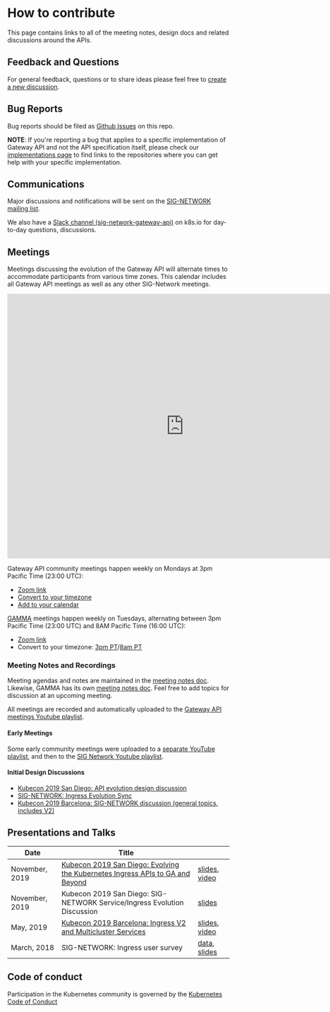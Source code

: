 # How to contribute

This page contains links to all of the meeting notes, design docs and related
discussions around the APIs.

## Feedback and Questions

For general feedback, questions or to share ideas please feel free to [create a
new discussion][gh-disc].

[gh-disc]:https://github.com/kubernetes-sigs/gateway-api/discussions/new

## Bug Reports

Bug reports should be filed as [Github Issues][gh-issues] on this repo.

**NOTE**: If you're reporting a bug that applies to a specific implementation of
Gateway API and not the API specification itself, please check our
[implementations page][implementations] to find links to the repositories where
you can get help with your specific implementation.

[gh-issues]: https://github.com/kubernetes-sigs/gateway-api/issues/new/choose
[implementations]:https://gateway-api.sigs.k8s.io/implementations/

## Communications

Major discussions and notifications will be sent on the [SIG-NETWORK mailing
list][signetg].

We also have a [Slack channel (sig-network-gateway-api)][slack] on k8s.io for day-to-day
questions, discussions.

[signetg]: https://groups.google.com/forum/#!forum/kubernetes-sig-network
[slack]: https://kubernetes.slack.com/archives/CR0H13KGA

## Meetings

Meetings discussing the evolution of the Gateway API will alternate times to
accommodate participants from various time zones. This calendar includes all
Gateway API meetings as well as any other SIG-Network meetings.

<iframe
  src="https://calendar.google.com/calendar/embed?src=88fe1l3qfn2b6r11k8um5am76c%40group.calendar.google.com"
  style="border: 0" width="800" height="600" frameborder="0"
  scrolling="no">
</iframe>

Gateway API community meetings happen weekly on Mondays at 3pm Pacific Time
(23:00 UTC):

* [Zoom link](https://zoom.us/j/441530404)
* [Convert to your timezone](http://www.thetimezoneconverter.com/?t=15:00&tz=PT%20%28Pacific%20Time%29)
* [Add to your calendar](https://calendar.google.com/event?action=TEMPLATE&tmeid=NXU4OXYyY2pqNzEzYzUwYnVsYmZwdXJzZDlfMjAyMTA1MTBUMjIwMDAwWiA4OGZlMWwzcWZuMmI2cjExazh1bTVhbTc2Y0Bn&tmsrc=88fe1l3qfn2b6r11k8um5am76c%40group.calendar.google.com&scp=ALL)

[GAMMA](/community/gamma) meetings happen weekly on Tuesdays, alternating between 3pm Pacific Time (23:00 UTC)
and 8AM Pacific Time (16:00 UTC):

* [Zoom link](https://zoom.us/j/96951309977)
* Convert to your timezone: [3pm PT](http://www.thetimezoneconverter.com/?t=15:00&tz=PT%20%28Pacific%20Time%29)/[8am PT](http://www.thetimezoneconverter.com/?t=08:00&tz=PT%20%28Pacific%20Time%29)

### Meeting Notes and Recordings

Meeting agendas and notes are maintained in the [meeting notes
doc][meeting-notes]. Likewise, GAMMA has its own [meeting notes
doc][gamma-meeting-notes]. Feel free to add topics for discussion at an upcoming
meeting.

All meetings are recorded and automatically uploaded to the [Gateway API meetings Youtube playlist][gateway-api-yt-playlist].

#### Early Meetings
Some early community meetings were uploaded to a [separate YouTube
playlist][early-yt-playlist], and then to the [SIG Network Youtube playlist][sig-net-yt-playlist].

#### Initial Design Discussions

* [Kubecon 2019 San Diego: API evolution design discussion][kubecon-2019-na-design-discussion]
* [SIG-NETWORK: Ingress Evolution Sync][sig-net-2019-11-sync]
* [Kubecon 2019 Barcelona: SIG-NETWORK discussion (general topics, includes V2)][kubecon-2019-eu-discussion]

[gateway-api-yt-playlist]: https://www.youtube.com/playlist?list=PL69nYSiGNLP1GgO7k02ipPGZUFpSzGaHH
[sig-net-yt-playlist]: https://www.youtube.com/playlist?list=PL69nYSiGNLP2E8vmnqo5MwPOY25sDWIxb
[early-yt-playlist]: https://www.youtube.com/playlist?list=PL7KjrPTDcs4Xe6SZj-51WvBfufKf-la1O
[kubecon-2019-na-design-discussion]: https://docs.google.com/document/d/1l_SsVPLMBZ7lm_T4u7ZDBceTTUY71-iEQUPWeOdTAxM/preview
[kubecon-2019-eu-discussion]: https://docs.google.com/document/d/1n8AaDiPXyZHTosm1dscWhzpbcZklP3vd11fA6L6ajlY/preview
[sig-net-2019-11-sync]: https://docs.google.com/document/d/1AqBaxNX0uS0fb_fSpVL9c8TmaSP7RYkWO8U_SdJH67k/preview
[meeting-notes]: https://docs.google.com/document/d/1eg-YjOHaQ7UD28htdNxBR3zufebozXKyI28cl2E11tU/edit
[gamma-meeting-notes]: https://docs.google.com/document/d/1s5hQU0CB9ehjFukRmRHQ41f1FA8GX5_1Rv6nHW6NWAA/edit#

## Presentations and Talks

| Date           | Title |    |
|----------------|-------|----|
| November, 2019 | [Kubecon 2019 San Diego: Evolving the Kubernetes Ingress APIs to GA and Beyond][2019-kubecon-na-slides] | [slides][2019-kubecon-na-slides], [video][2019-kubecon-na-video]|
| November, 2019 | Kubecon 2019 San Diego: SIG-NETWORK Service/Ingress Evolution Discussion | [slides][2019-kubecon-na-community-slides] |
| May, 2019      | [Kubecon 2019 Barcelona: Ingress V2 and Multicluster Services][2019-kubecon-eu] | [slides][2019-kubecon-eu-slides], [video][2019-kubecon-eu-video]|
| March, 2018    | SIG-NETWORK: Ingress user survey | [data][survey-data], [slides][survey-slides] |

[2019-kubecon-na]: https://kccncna19.sched.com/event/UaYG/evolving-the-kubernetes-ingress-apis-to-ga-and-beyond-christopher-m-luciano-ibm-bowei-du-google
[2019-kubecon-na-slides]: https://static.sched.com/hosted_files/kccncna19/a5/Kubecon%20San%20Diego%202019%20-%20Evolving%20the%20Kubernetes%20Ingress%20APIs%20to%20GA%20and%20Beyond%20%5BPUBLIC%5D.pdf
[2019-kubecon-na-video]: https://www.youtube.com/watch?v=cduG0FrjdJA
[2019-kubecon-eu]: https://kccnceu19.sched.com/event/MPb6/ingress-v2-and-multicluster-services-rohit-ramkumar-bowei-du-google
[2019-kubecon-eu-slides]: https://static.sched.com/hosted_files/kccnceu19/97/%5Bwith%20speaker%20notes%5D%20Kubecon%20EU%202019_%20Ingress%20V2%20%26%20Multi-Cluster%20Services.pdf
[2019-kubecon-eu-video]: https://www.youtube.com/watch?v=Ne9UJL6irXY&t=1s
[survey-data]: https://github.com/bowei/k8s-ingress-survey-2018
[survey-slides]: https://github.com/bowei/k8s-ingress-survey-2018/blob/master/survey.pdf
[2019-kubecon-na-community-slides]: https://docs.google.com/presentation/d/1s0scrQCCFLJMVjjGXGQHoV6_4OIZkaIGjwj4wpUUJ7M

## Code of conduct

Participation in the Kubernetes community is governed by the [Kubernetes Code of
Conduct](https://github.com/kubernetes/community/blob/master/code-of-conduct.md)
